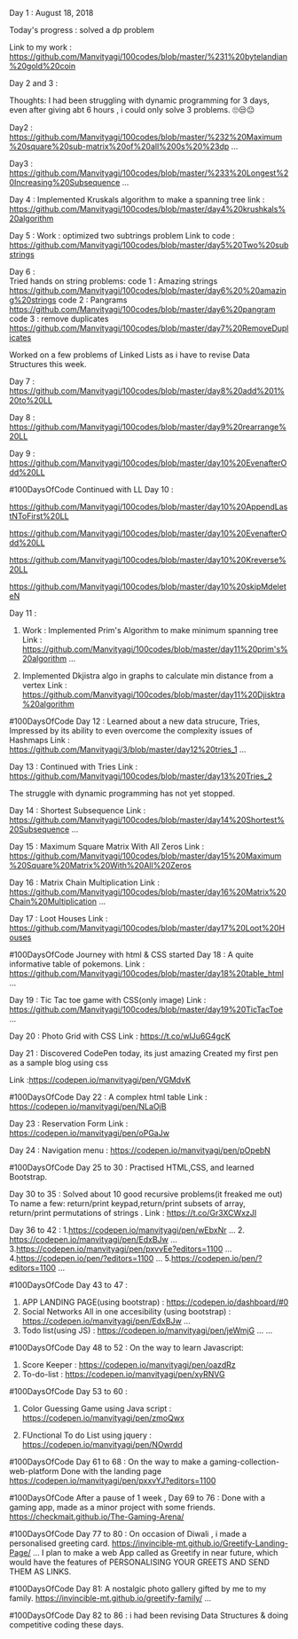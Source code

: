 Day 1 : August 18, 2018

Today's progress : solved a dp problem

Link to my work : https://github.com/Manvityagi/100codes/blob/master/%231%20bytelandian%20gold%20coin


Day 2 and 3 : 

Thoughts: I had been struggling with dynamic programming for 3 days, even after giving abt 6 hours , i could only solve 3 problems. 🙄😒😐

Day2 : https://github.com/Manvityagi/100codes/blob/master/%232%20Maximum%20square%20sub-matrix%20of%20all%200s%20%23dp …


Day3 : https://github.com/Manvityagi/100codes/blob/master/%233%20Longest%20Increasing%20Subsequence …


Day 4 : Implemented Kruskals algorithm to make a spanning tree
link : https://github.com/Manvityagi/100codes/blob/master/day4%20krushkals%20algorithm


Day 5 : Work : optimized two subtrings problem
Link to code :
https://github.com/Manvityagi/100codes/blob/master/day5%20Two%20substrings

Day 6 :  
Tried hands on string problems:
code 1 : Amazing strings https://github.com/Manvityagi/100codes/blob/master/day6%20%20amazing%20strings 
code 2 : Pangrams
https://github.com/Manvityagi/100codes/blob/master/day6%20pangram
code 3 : remove duplicates
https://github.com/Manvityagi/100codes/blob/master/day7%20RemoveDuplicates


Worked on a few problems of Linked Lists as i have to revise Data Structures this week.

Day 7 : https://github.com/Manvityagi/100codes/blob/master/day8%20add%201%20to%20LL

Day 8 : https://github.com/Manvityagi/100codes/blob/master/day9%20rearrange%20LL

Day 9 : https://github.com/Manvityagi/100codes/blob/master/day10%20EvenafterOdd%20LL

#100DaysOfCode 
Continued with LL
Day 10 :

https://github.com/Manvityagi/100codes/blob/master/day10%20AppendLastNToFirst%20LL


https://github.com/Manvityagi/100codes/blob/master/day10%20EvenafterOdd%20LL


https://github.com/Manvityagi/100codes/blob/master/day10%20Kreverse%20LL



https://github.com/Manvityagi/100codes/blob/master/day10%20skipMdeleteN



Day 11 : 


1) Work : Implemented Prim's Algorithm to make minimum spanning tree
    Link : https://github.com/Manvityagi/100codes/blob/master/day11%20prim's%20algorithm …

2) Implemented Dkjistra algo in graphs to calculate min distance from a vertex
  Link :  https://github.com/Manvityagi/100codes/blob/master/day11%20Djisktra%20algorithm

#100DaysOfCode
Day 12 : Learned about a new data strucure, Tries,
              Impressed by its ability to even overcome the complexity issues of                         Hashmaps 
Link :        https://github.com/Manvityagi/3/blob/master/day12%20tries_1 …

Day 13 : Continued with Tries
Link :    https://github.com/Manvityagi/100codes/blob/master/day13%20Tries_2

The struggle with dynamic programming has not yet stopped.

Day 14 : Shortest Subsequence
Link : https://github.com/Manvityagi/100codes/blob/master/day14%20Shortest%20Subsequence …

Day 15 : Maximum Square Matrix With All Zeros
Link :  https://github.com/Manvityagi/100codes/blob/master/day15%20Maximum%20Square%20Matrix%20With%20All%20Zeros


Day 16 : Matrix Chain Multiplication
Link : https://github.com/Manvityagi/100codes/blob/master/day16%20Matrix%20Chain%20Multiplication …



Day 17 : Loot Houses
Link :  https://github.com/Manvityagi/100codes/blob/master/day17%20Loot%20Houses


#100DaysOfCode 
Journey with html & CSS started
Day 18 : A quite informative table of pokemons.
Link : https://github.com/Manvityagi/100codes/blob/master/day18%20table_html …

Day 19 :  Tic Tac toe game with CSS(only image)
Link : https://github.com/Manvityagi/100codes/blob/master/day19%20TicTacToe …

Day 20 : Photo Grid with CSS
Link : https://t.co/wlJu6G4gcK

Day 21  :
Discovered CodePen today, its just amazing
Created my first pen as a sample blog using css

Link :https://codepen.io/manvityagi/pen/VGMdvK


#100DaysOfCode 
Day 22 : A complex html table Link : https://codepen.io/manvityagi/pen/NLaOjB

Day 23 : Reservation Form Link : https://codepen.io/manvityagi/pen/oPGaJw

Day 24 : Navigation menu : https://codepen.io/manvityagi/pen/pOpebN

#100DaysOfCode 
Day 25 to 30 : 
Practised HTML,CSS, and learned Bootstrap.

Day 30 to 35 : Solved about 10 good recursive problems(it freaked me out)
To name a few: return/print keypad,return/print subsets of array, return/print permutations of strings .
Link : https://t.co/Gr3XCWxzJI

Day 36 to 42 :
1.https://codepen.io/manvityagi/pen/wEbxNr …
2. https://codepen.io/manvityagi/pen/EdxBJw …
3.https://codepen.io/manvityagi/pen/pxvvEe?editors=1100 …
4.https://codepen.io/pen/?editors=1100 …
5.https://codepen.io/pen/?editors=1100 …

#100DaysOfCode 
Day 43 to 47 :
1. APP LANDING PAGE(using bootstrap) : https://codepen.io/dashboard/#0  
2. Social Networks All in one accesibility (using bootstrap) : https://codepen.io/manvityagi/pen/EdxBJw …
3. Todo list(using JS) : https://codepen.io/manvityagi/pen/jeWmjG … …

#100DaysOfCode 
Day 48 to 52 :
On the way to learn Javascript:
1. Score Keeper : https://codepen.io/manvityagi/pen/oazdRz
2. To-do-list : https://codepen.io/manvityagi/pen/xyRNVG


#100DaysOfCode 
Day 53 to 60 :
1. Color Guessing Game using Java script :
https://codepen.io/manvityagi/pen/zmoQwx

2. FUnctional To do List using jquery :
https://codepen.io/manvityagi/pen/NOwrdd
 
 #100DaysOfCode 
Day 61 to 68 :
On the way to make a gaming-collection-web-platform
Done with the landing page
https://codepen.io/manvityagi/pen/pxxvYJ?editors=1100

#100DaysOfCode 
After a pause of 1 week ,
Day 69 to 76 :
Done with a gaming app, made as a minor project with some friends.
https://checkmait.github.io/The-Gaming-Arena/

#100DaysOfCode 
Day 77 to 80 :
On occasion of Diwali , i made a personalised greeting card.
https://invincible-mt.github.io/Greetify-Landing-Page/ …
I plan to make a web App called as Greetify in near future, which would have the features of PERSONALISING YOUR GREETS AND SEND THEM AS LINKS.

#100DaysOfCode 
Day 81:
A nostalgic photo gallery gifted by me to my family.
https://invincible-mt.github.io/greetify-family/ …




#100DaysOfCode 
Day 82 to 86 :
i had been revising Data Structures & doing competitive coding these days.

